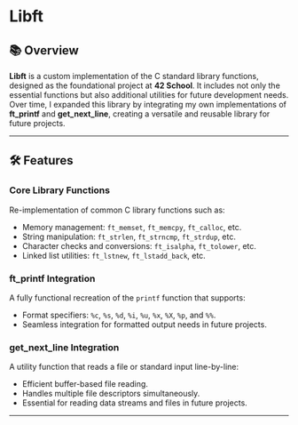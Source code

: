# **Libft**

## 📚 Overview
**Libft** is a custom implementation of the C standard library functions, designed as the foundational project at **42 School**. It includes not only the essential functions but also additional utilities for future development needs. Over time, I expanded this library by integrating my own implementations of **ft_printf** and **get_next_line**, creating a versatile and reusable library for future projects.

---

## 🛠 Features

### **Core Library Functions**
Re-implementation of common C library functions such as:
- Memory management: `ft_memset`, `ft_memcpy`, `ft_calloc`, etc.
- String manipulation: `ft_strlen`, `ft_strncmp`, `ft_strdup`, etc.
- Character checks and conversions: `ft_isalpha`, `ft_tolower`, etc.
- Linked list utilities: `ft_lstnew`, `ft_lstadd_back`, etc.

### **ft_printf Integration**
A fully functional recreation of the `printf` function that supports:
- Format specifiers: `%c`, `%s`, `%d`, `%i`, `%u`, `%x`, `%X`, `%p`, and `%%`.
- Seamless integration for formatted output needs in future projects.

### **get_next_line Integration**
A utility function that reads a file or standard input line-by-line:
- Efficient buffer-based file reading.
- Handles multiple file descriptors simultaneously.
- Essential for reading data streams and files in future projects.

---
